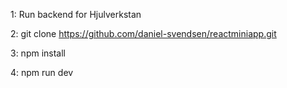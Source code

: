 1: Run backend for Hjulverkstan

2: git clone https://github.com/daniel-svendsen/reactminiapp.git

3: npm install

4: npm run dev
